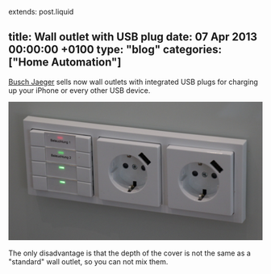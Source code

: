 extends: post.liquid

title: Wall outlet with USB plug
date: 07 Apr 2013 00:00:00 +0100
type: "blog"
categories: ["Home Automation"]
---

[Busch Jaeger](http://www.busch-jaeger.de) sells now wall outlets with integrated USB plugs for charging up your iPhone or every other USB device.

<!-- more -->

![Wall Plug](WallPlug.jpg)

The only disadvantage is that the depth of the cover is not the same as a "standard" wall outlet, so you can not mix them.
